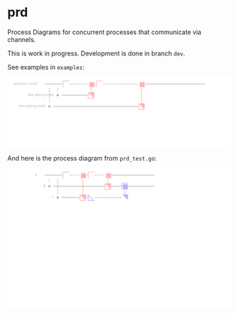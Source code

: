 prd
===

Process Diagrams for concurrent processes that communicate via channels.

This is work in progress. Development is done in branch `dev`.

See examples in `examples`:

![](https://raw.githubusercontent.com/ffel/prd/master/examples/goingFor.svg)

And here is the process diagram from `prd_test.go`:

![](https://raw.githubusercontent.com/ffel/prd/master/out.svg)

